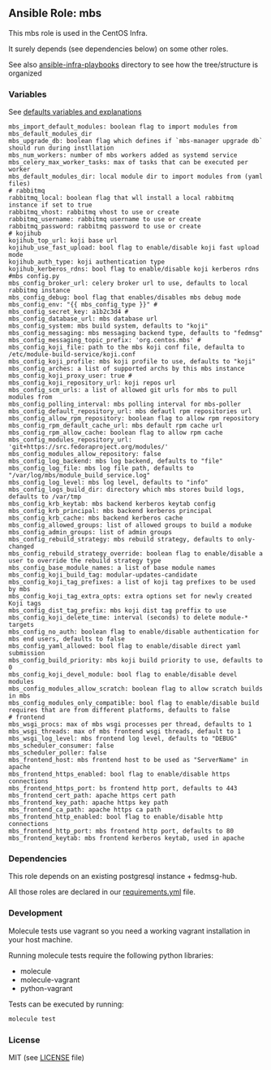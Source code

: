 ## Ansible Role: mbs
This mbs role is used in the CentOS Infra.

It surely depends (see dependencies below) on some other roles.

See also [ansible-infra-playbooks](https://github.com/CentOS/ansible-infra-playbooks) directory to see how the tree/structure is organized

### Variables
See [defaults variables and explanations](defaults/main.yml)

```
mbs_import_default_modules: boolean flag to import modules from mbs_default_modules_dir
mbs_upgrade_db: boolean flag which defines if `mbs-manager upgrade db` should run during instllation
mbs_num_workers: number of mbs workers added as systemd service
mbs_celery_max_worker_tasks: max of tasks that can be executed per worker
mbs_default_modules_dir: local module dir to import modules from (yaml files)
# rabbitmq
rabbitmq_local: boolean flag that wll install a local rabbitmq instance if set to true 
rabbitmq_vhost: rabbitmq vhost to use or create
rabbitmq_username: rabbitmq username to use or create
rabbitmq_password: rabbitmq password to use or create
# kojihub
kojihub_top_url: koji base url
kojihub_use_fast_upload: bool flag to enable/disable koji fast upload mode
kojihub_auth_type: koji authentication type
kojihub_kerberos_rdns: bool flag to enable/disable koji kerberos rdns
#mbs config.py
mbs_config_broker_url: celery broker url to use, defaults to local rabbitmq instance
mbs_config_debug: bool flag that enables/disables mbs debug mode
mbs_config_env: "{{ mbs_config_type }}" #
mbs_config_secret_key: a1b2c3d4 #
mbs_config_database_url: mbs database url
mbs_config_system: mbs build system, defaults to "koji"
mbs_config_messaging: mbs messaging backend type, defaults to "fedmsg"
mbs_config_messaging_topic_prefix: 'org.centos.mbs' #
mbs_config_koji_file: path to the mbs koji conf file, defaulta to  /etc/module-build-service/koji.conf
mbs_config_koji_profile: mbs koji profile to use, defaults to "koji"
mbs_config_arches: a list of supported archs by this mbs instance
mbs_config_koji_proxy_user: true #
mbs_config_koji_repository_url: koji repos url
mbs_config_scm_urls: a list of allowed git urls for mbs to pull modules from
mbs_config_polling_interval: mbs polling interval for mbs-poller
mbs_config_default_repository_url: mbs defautl rpm repositories url
mbs_config_allow_rpm_repository: boolean flag to allow rpm repository
mbs_config_rpm_default_cache_url: mbs default rpm cache url
mbs_config_rpm_allow_cache: boolean flag to allow rpm cache
mbs_config_modules_repository_url: 'git+https://src.fedoraproject.org/modules/'
mbs_config_modules_allow_repository: false
mbs_config_log_backend: mbs log backend, defaults to "file"
mbs_config_log_file: mbs log file path, defaults to "/var/log/mbs/module_build_service.log"
mbs_config_log_level: mbs log level, defaults to "info"
mbs_config_logs_build_dir: directory which mbs stores build logs, defaults to /var/tmp
mbs_config_krb_keytab: mbs backend kerberos keytab config
mbs_config_krb_principal: mbs backend kerberos principal
mbs_config_krb_cache: mbs backend kerberos cache
mbs_config_allowed_groups: list of allowed groups to build a moduke
mbs_config_admin_groups: list of admin groups
mbs_config_rebuild_strategy: mbs rebuild strategy, defaults to only-changed
mbs_config_rebuild_strategy_override: boolean flag to enable/disable a user to override the rebuild strategy type 
mbs_config_base_module_names: a list of base module names
mbs_config_koji_build_tag: modular-updates-candidate
mbs_config_koji_tag_prefixes: a list of koji tag prefixes to be used by mbs
mbs_config_koji_tag_extra_opts: extra options set for newly created Koji tags
mbs_config_dist_tag_prefix: mbs koji dist tag preffix to use
mbs_config_koji_delete_time: interval (seconds) to delete module-* targets 
mbs_config_no_auth: boolean flag to enable/disable authentication for mbs end users, defaults to false
mbs_config_yaml_allowed: bool flag to enable/disable direct yaml submission
mbs_config_build_priority: mbs koji build priority to use, defaults to 0
mbs_config_koji_devel_module: bool flag to enable/disable devel modules
mbs_config_modules_allow_scratch: boolean flag to allow scratch builds in mbs
mbs_config_modules_only_compatible: bool flag to enable/disable build requires that are from different platforms, defaults to false
# frontend
mbs_wsgi_procs: max of mbs wsgi processes per thread, defaults to 1
mbs_wsgi_threads: max of mbs frontend wsgi threads, default to 1
mbs_wsgi_log_level: mbs frontend log level, defaults to "DEBUG"
mbs_scheduler_consumer: false
mbs_scheduler_poller: false
mbs_frontend_host: mbs frontend host to be used as "ServerName" in apache
mbs_frontend_https_enabled: bool flag to enable/disable https connections
mbs_frontend_https_port: bs frontend http port, defaults to 443
mbs_frontend_cert_path: apache https cert path
mbs_frontend_key_path: apache https key path
mbs_frontend_ca_path: apache https ca path
mbs_frontend_http_enabled: bool flag to enable/disable http connections
mbs_frontend_http_port: mbs frontend http port, defaults to 80
mbs_frontend_keytab: mbs frontend kerberos keytab, used in apache
```

### Dependencies

This role depends on an existing postgresql instance + fedmsg-hub.

All those roles are declared in our [requirements.yml](https://github.com/CentOS/ansible-infra-playbooks/blob/master/requirements-production.yml) file.

### Development

Molecule tests use vagrant so you need a working vagrant installation in your host machine.

Running molecule tests require the following python libraries:

- molecule
- molecule-vagrant
- python-vagrant

Tests can be executed by running:

```sh
molecule test
```

### License
MIT (see [LICENSE](LICENSE) file)


